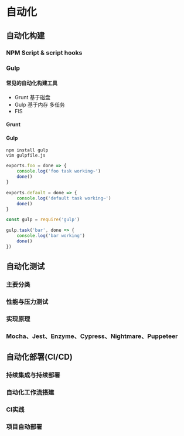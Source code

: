 # 自动化

## 自动化构建
### NPM Script & script hooks
### Gulp
#### 常见的自动化构建工具
+ Grunt 基于磁盘
+ Gulp 基于内存 多任务
+ FIS 

#### Grunt

#### Gulp
    npm install gulp 
    vim gulpfile.js
```js
exports.foo = done => {
    console.log('foo task working~')
    done()
}

exports.default = done => {
    console.log('default task working~')
    done()
}

const gulp = require('gulp')

gulp.task('bar', done => {
    console.log('bar working')
    done()
})
```
## 自动化测试
### 主要分类
### 性能与压力测试
### 实现原理
### Mocha、Jest、Enzyme、Cypress、Nightmare、Puppeteer
## 自动化部署(CI/CD)
### 持续集成与持续部署
### 自动化工作流搭建
### CI实践
### 项目自动部署